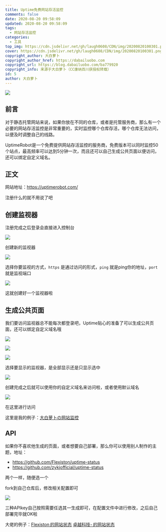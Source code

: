 ```yaml
---
title: Uptime免费网站存活监控
comments: false
date: 2020-08-20 09:58:09
updated: 2020-08-20 09:58:09
tags:
  - 网站存活监控
categories:
  - 工具
top_img: https://cdn.jsdelivr.net/gh/laugh0608/CDN/img/20200820100301.png
cover: https://cdn.jsdelivr.net/gh/laugh0608/CDN/img/20200820100301.png
copyright_author: 大白萝卜
copyright_author_href: https://dabailuobo.com
copyright_url: https://blog.dabailuobo.com/ba779920
copyright_info: 来源于大白萝卜（CC康纳百川获授权转载）
id: 5
author: 大白萝卜
---
```


![](https://cdn.jsdelivr.net/gh/laugh0608/CDN/img/20200820100301.png)

## 前言

对于静态托管网站来说，如果你放在不同的仓库，或者是托管服务商，那么有一个必要的网站存活监控是非常重要的，实时监控哪个仓库存活，哪个仓库无法访问，以便及时调整自己的线路。

UptimeRobot是一个免费提供网站存活监控的服务商，免费版本可以同时监控50个站点，最高频率可以达到5分钟一次，而且还可以自己生成公共页面以便访问，还可以绑定自定义域名。

## 正文

网站地址：https://uptimerobot.com/

注册什么的就不用说了吧

## 创建监视器

注册完成之后登录会直接进入控制台

![](https://cdn.jsdelivr.net/gh/laugh0608/CDN/img/20200820104637.png)

创建新的监视器

![](https://cdn.jsdelivr.net/gh/laugh0608/CDN/img/20200820104721.png)

选择你要监视的方式，`https` 是通过访问的形式，`ping` 就是ping你的地址，`port` 就是监视端口

![](https://cdn.jsdelivr.net/gh/laugh0608/CDN/img/20200820105159.jpg)

这就创建好一个监视器啦

## 生成公共页面

我们要访问监视器总不能每次都登录吧，Uptime贴心的准备了可以生成公共页面，还可以绑定自定义域名哦

![](https://cdn.jsdelivr.net/gh/laugh0608/CDN/img/20200820105358.png)

![](https://cdn.jsdelivr.net/gh/laugh0608/CDN/img/20200820105432.png)

![](https://cdn.jsdelivr.net/gh/laugh0608/CDN/img/20200820105544.png)

选择要显示的监视器，是全部显示还是只显示选中

![](https://cdn.jsdelivr.net/gh/laugh0608/CDN/img/20200820105833.png)

创建完成之后就可以使用你的自定义域名来访问啦，或者使用默认域名

![](https://cdn.jsdelivr.net/gh/laugh0608/CDN/img/20200820105936.png)

在这里进行访问

这里是我的例子：[大白萝卜の网站监控](https://status.dabailuobo.com/)

## API

如果你不喜欢他生成的页面，或者想要自己部署，那么你可以使用别人制作的主题，地址：

- https://github.com/Flexiston/uptime-status
- https://github.com/zykjofficial/uptime-status

两个一样，随便选一个

fork到自己仓库后，修改相关配置即可

![](https://cdn.jsdelivr.net/gh/laugh0608/CDN/img/20200820110242.png)

三种APIkey自己按照需要任选其一生成即可，在配置文件中进行修改，之后自己部署完毕就OK啦

大佬的例子：[Flexiston 的网站状态](https://status.flexiston.com/)   [卓越科技- 的网站状态](https://status.zykjofficial.top/)

